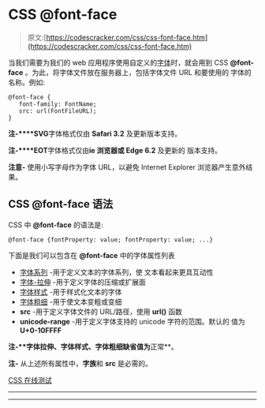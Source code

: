 # CSS @font-face

> 原文:[https://codescracker.com/css/css-font-face.htm](https://codescracker.com/css/css-font-face.htm)

当我们需要为我们的 web 应用程序使用自定义的[字体](/css/css-fonts.htm)时，就会用到 CSS **@font-face** 。为此，将字体文件放在服务器上，包括字体文件 URL 和要使用的 字体的名称。例如:

```
@font-face {
   font-family: FontName;
   src: url(FontFileURL);
}
```

**注-****SVG**字体格式仅由 **Safari 3.2** 及更新版本支持。

**注-****EOT**字体格式仅由**ie 浏览器或 Edge 6.2** 及更新的 版本支持。

**注意-** 使用小写字母作为字体 URL，以避免 Internet Explorer 浏览器产生意外结果。

## CSS @font-face 语法

CSS 中 **@font-face** 的语法是:

```
@font-face {fontProperty: value; fontProperty: value; ...}
```

下面是我们可以包含在 **@font-face** 中的字体属性列表

*   [字体系列](/css/css-font-family.htm) -用于定义文本的字体系列，使 文本看起来更具互动性
*   [字体-拉伸](/css/css-font-stretch.htm) -用于定义字体的压缩或扩展面
*   [字体样式](/css/css-font-style.htm) -用于样式化文本的字体
*   [字体粗细](/css/css-font-weight.htm) -用于使文本变粗或变细
*   **src** -用于定义字体文件的 URL/路径，使用 **url()** 函数
*   **unicode-range** -用于定义字体支持的 unicode 字符的范围。默认的 值为 **U+0-10FFFF**

**注-****字体拉伸**、**字体样式**、**字体粗细**缺省值为**正常**。

**注-** 从上述所有属性中，**字族**和 **src** 是必需的。

[CSS 在线测试](/exam/showtest.php?subid=5)

* * *

* * *